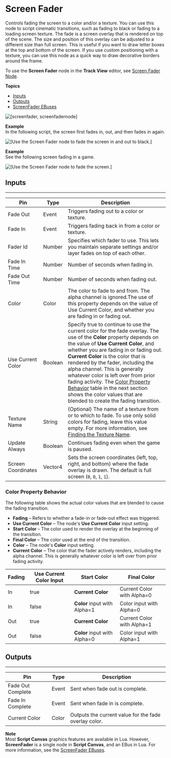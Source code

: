 # Screen Fader<a name="screen-fader-node"></a>

Controls fading the screen to a color and/or a texture\. You can use this node to script cinematic transitions, such as fading to black or fading to a loading screen texture\. The fade is a screen overlay that is rendered on top of the scene\. The size and position of this overlay can be adjusted to a different size than full screen\. This is useful if you want to draw letter boxes at the top and bottom of the screen\. If you use custom positioning with a texture, you can use this node as a quick way to draw decorative borders around the frame\.

To use the **Screen Fader** node in the **Track View** editor, see [Screen Fader Node](cinematics-track-view-nodes-screen-fader.md)\.

**Topics**
+ [Inputs](#screen-fader-input)
+ [Outputs](#screen-fader-output)
+ [ScreenFader EBuses](screen-fader-ebuses.md)

![\[screenfader, screenfadernode\]](http://docs.aws.amazon.com/lumberyard/latest/userguide/images/scriptcanvasnodes/script-canvas-screen-fader-node.png)

**Example**  
In the following script, the screen first fades in, out, and then fades in again\.  

![\[Use the Screen Fader node to fade the screen in and out to black.\]](http://docs.aws.amazon.com/lumberyard/latest/userguide/images/scriptcanvasnodes/enable-effect-color-correction-example-script.png)

**Example**  
See the following screen fading in a game\.  

![\[Use the Screen Fader node to fade the screen.\]](http://docs.aws.amazon.com/lumberyard/latest/userguide/images/scriptcanvasnodes/screen-fader-node-example.gif)

## Inputs<a name="screen-fader-input"></a>


****  

| Pin | Type | Description | 
| --- | --- | --- | 
|  Fade Out  | Event |  Triggers fading out to a color or texture\.  | 
|  Fade In  |  Event  |  Triggers fading back in from a color or texture\.  | 
|  Fader Id  | Number |  Specifies which fader to use\. This lets you maintain separate settings and/or layer fades on top of each other\.  | 
|  Fade In Time  | Number | Number of seconds when fading in\. | 
|  Fade Out Time  | Number | Number of seconds when fading out\. | 
| Color | Color | The color to fade to and from\. The alpha channel is ignored\.The use of this property depends on the value of Use Current Color, and whether you are fading in or fading out\. | 
|  Use Current Color  | Boolean |  Specify true to continue to use the current color for the fade overlay\. The use of the **Color** property depends on the value of **Use Current Color**, and whether you are fading in or fading out\. **Current Color** is the color that is rendered by the fader, including the alpha channel\. This is generally whatever color is left over from prior fading activity\. The [Color Property Behavior](#color-property-behavior) table in the next section shows the color values that are blended to create the fading transition\.  | 
| Texture Name | String |  \(Optional\) The name of a texture from or to which to fade\. To use only solid colors for fading, leave this value empty\.  For more information, see [Finding the Texture Name](finding-texture-by-names.md)\.  | 
| Update Always | Boolean |  Continues fading even when the game is paused\.  | 
| Screen Coordinates | Vector4 |  Sets the screen coordinates \(left, top, right, and bottom\) where the fade overlay is drawn\. The default is full screen \(`0`, `0`, `1`, `1`\)\.  | 

### Color Property Behavior<a name="color-property-behavior"></a>

The following table shows the actual color values that are blended to cause the fading transition\.
+ **Fading** – Refers to whether a fade\-in or fade\-out effect was triggered\.
+ **Use Current Color** – The node's **Use Current Color** input setting\.
+ **Start Color** – The color used to render the overlay at the beginning of the transition\.
+ **Final Color** – The color used at the end of the transition\.
+ **Color** – The node's **Color** input setting\.
+ **Current Color** – The color that the fader actively renders, including the alpha channel\. This is generally whatever color is left over from prior fading activity\.


| Fading | Use Current Color Input | Start Color | Final Color | 
| --- | --- | --- | --- | 
| In | true |  **Current Color**  | Current Color with Alpha=0 | 
| In | false |  **Color** input with Alpha=1  | Color input with Alpha=0 | 
| Out | true |  **Current Color**  | Current Color with Alpha=1 | 
| Out | false |  **Color** input with Alpha=0  | Color input with Alpha=1 | 

## Outputs<a name="screen-fader-output"></a>


****  

| Pin | Type | Description | 
| --- | --- | --- | 
| Fade Out Complete | Event | Sent when fade out is complete\. | 
| Fade In Complete | Event | Sent when fade in is complete\. | 
| Current Color | Color | Outputs the current value for the fade overlay color\. | 

**Note**  
Most **Script Canvas** graphics features are available in Lua\. However, **ScreenFader** is a single node in **Script Canvas**, and an EBus in Lua\. For more information, see the [ScreenFader EBuses](screen-fader-ebuses.md)\.